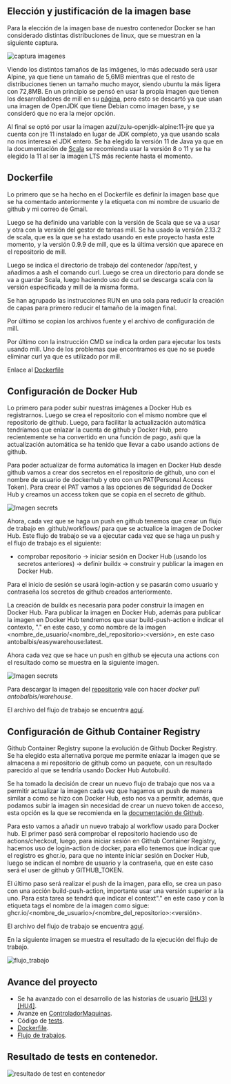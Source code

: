 ## Elección y justificación de la imagen base

Para la elección de la imagen base de nuestro contenedor Docker se han considerado distintas distribuciones de linux, que se muestran en la siguiente captura.

![captura imagenes](https://github.com/antobalbis/easywarehouse/blob/main/docs/imagenes/captura_images.png)

Viendo los distintos tamaños de las imágenes, lo más adecuado será usar Alpine, ya que tiene un tamaño de 5,6MB mientras que el resto de distribuciones tienen un tamaño mucho mayor, siendo ubuntu la más ligera con 72,8MB. En un principio se pensó en usar la propia imagen que tienen los desarrolladores de mill en su [página](https://com-lihaoyi.github.io/mill/mill/Intro_to_Mill.html), pero esto se descartó ya que usan una imagen de OpenJDK que tiene Debian como imagen base, y se consideró que no era la mejor opción.

Al final se optó por usar la imagen azul/zulu-openjdk-alpine:11-jre que ya cuenta con jre 11 instalado en lugar de JDK completo, ya que usando scala no nos interesa el JDK entero. Se ha elegido la versión 11 de Java ya que en la documentación de [Scala](https://docs.scala-lang.org/overviews/jdk-compatibility/overview.html) se recomienda usar la versión 8 o 11 y se ha elegido la 11 al ser la imagen LTS más reciente hasta el momento.


## Dockerfile

Lo primero que se ha hecho en el Dockerfile es definir la imagen base que se ha comentado anteriormente y la etiqueta con mi nombre de usuario de github y mi correo de Gmail.

Luego se ha definido una variable con la versión de Scala que se va a usar y otra con la versión del gestor de tareas mill. Se ha usado la versión 2.13.2 de scala, que es la que se ha estado usando en este proyecto hasta este momento, y la versión 0.9.9 de mill, que es la última versión que aparece en el repositorio de mill.

Luego se indica el directorio de trabajo del contenedor /app/test, y añadimos a ash el comando curl. Luego se crea un directorio para donde se va a guardar Scala, luego haciendo uso de curl se descarga scala con la versión especificada y mill de la misma forma.

Se han agrupado las instrucciones RUN en una sola para reducir la creación de capas para primero reducir el tamaño de la imagen final.

Por último se copian los archivos fuente y el archivo de configuración de mill.

Por último con la instrucción CMD se indica la orden para ejecutar los tests usando mill. Uno de los problemas que encontramos es que no se puede eliminar curl ya que es utilizado por mill.

Enlace al [Dockerfile](https://github.com/antobalbis/easywarehouse/blob/main/Dockerfile)

## Configuración de Docker Hub

Lo primero para poder subir nuestras imágenes a Docker Hub es registrarnos. Luego se crea el repositorio con el mismo nombre que el repositorio de github. Luego, para facilitar la actualización automática tendríamos que enlazar la cuenta de github y Docker Hub, pero recientemente se ha convertido en una función de pago, asñi que la actualización automática se ha tenido que llevar a cabo usando actions de github.

Para poder actualizar de forma automática la imagen en Docker Hub desde github vamos a crear dos secretos en el repositorio de github, uno con el nombre de usuario de dockerhub y otro con un PAT(Personal Access Token). Para crear el PAT vamos a las opciones de seguridad de Docker Hub y creamos un access token que se copia en el secreto de github.

![Imagen secrets](https://github.com/antobalbis/easywarehouse/blob/main/docs/imagenes/dockerhub_tokens.png)

Ahora, cada vez que se haga un push en github tenemos que crear un flujo de trabajo en .github/workflows/ para que se actualice la imagen de Docker Hub. Este flujo de trabajo se va a ejecutar cada vez que se haga un push y el flujo de trabajo es el siguiente:

- comprobar repositorio -> iniciar sesión en Docker Hub (usando los secretos anteriores) -> definir buildx -> construir y publicar la imagen en Docker Hub.

Para el inicio de sesión se usará login-action y se pasarán como usuario y contraseña los secretos de github creados anteriormente.

La creación de buildx es necesaria para poder construir la imagen en Docker Hub. Para publicar la imagen en Docker Hub, además para publicar la imagen en Docker Hub tendremos que usar build-push-action e indicar el contexto, "." en este caso, y como nombre de la imagen <nombre_de_usuario/<nombre_del_repositorio>:<versión>, en este caso antobalbis/easywarehouse:latest.

Ahora cada vez que se hace un push en github se ejecuta una actions con el resultado como se muestra en la siguiente imagen.

![Imagen secrets](https://github.com/antobalbis/easywarehouse/blob/main/docs/imagenes/flujo_trabajo.png)

Para descargar la imagen del [repositorio](https://hub.docker.com/repository/docker/antobalbis/easywarehouse) vale con hacer *docker pull antobalbis/warehouse*.

El archivo del flujo de trabajo se encuentra [aquí](https://github.com/antobalbis/easywarehouse/blob/main/.github/workflows/autoupdate.yml).


## Configuración de Github Container Registry

Github Container Registry supone la evolución de Github Docker Registry. Se ha elegido esta alternativa porque me permite enlazar la imagen que se almacena a mi repositorio de github como un paquete, con un resultado parecido al que se tendría usando Docker Hub Autobuild.

Se ha tomado la decisión de crear un nuevo flujo de trabajo que nos va a permitir actualizar la imagen cada vez que hagamos un push de manera similar a como se hizo con Docker Hub, esto nos va a permitir, además, que podamos subir la imagen sin necesidad de crear un nuevo token de acceso, esta opción es la que se recomienda en la [documentación de Github](https://docs.github.com/es/packages/working-with-a-github-packages-registry/working-with-the-container-registry).

Para esto vamos a añadir un nuevo trabajo al workflow usado para Docker hub. El primer pasó será comprobar el repositorio haciendo uso de actions/checkout, luego, para iniciar sesión en Github Container Registry, hacemos uso de login-action de docker, para ello tenemos que indicar que el registro es ghcr.io, para que no intente iniciar sesión en Docker Hub, luego se indican el nombre de usuario y la contraseña, que en este caso será el user de github y GITHUB_TOKEN.

El último paso será realizar el push de la imagen, para ello, se crea un paso con una acción build-push-action, importante usar una versión superior a la uno. Para esta tarea se tendrá que indicar el context"." en este caso y con la etiqueta tags el nombre de la imagen como sigue: ghcr.io/<nombre_de_usuario>/<nombre_del_repositorio>:<versión>.

El archivo del flujo de trabajo se encuentra [aquí](https://github.com/antobalbis/easywarehouse/blob/main/.github/workflows/autoupdate.yml).

En la siguiente imagen se muestra el resultado de la ejecución del flujo de trabajo.

![flujo_trabajo](https://github.com/antobalbis/easywarehouse/blob/main/docs/imagenes/exito_workflow.png)

## Avance del proyecto

- Se ha avanzado con el desarrollo de las historias de usuario [[HU3]](https://github.com/antobalbis/easywarehouse/issues/9) y [[HU4]](https://github.com/antobalbis/easywarehouse/issues/37).
- Avanze en [ControladorMaquinas](https://github.com/antobalbis/easywarehouse/blob/main/eWarehouse/src/ControladorMaquinas.scala).
- Código de [tests](https://github.com/antobalbis/easywarehouse/blob/main/eWarehouse/test/src/test.scala).
- [Dockerfile](https://github.com/antobalbis/easywarehouse/blob/main/Dockerfile).
- [Flujo de trabajos](https://github.com/antobalbis/easywarehouse/blob/main/.github/workflows/autoupdate.yml).

## Resultado de tests en contenedor.

![resultado de test en contenedor](https://github.com/antobalbis/easywarehouse/blob/main/docs/imagenes/container_tests.png)
